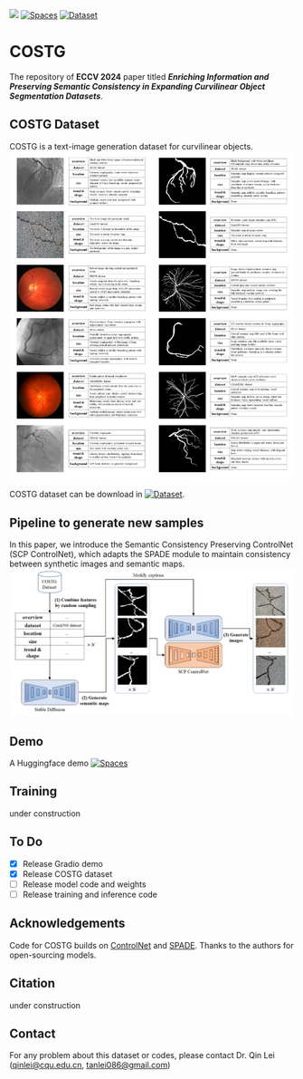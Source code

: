 <a href=tmp><img src="https://img.shields.io/badge/arxiv-2312.07381-orange?logo=arxiv&logoColor=white"/></a>
<a href="https://huggingface.co/spaces/QinLei086/Curvilinear_Object_Generation_by_Text_and_Segmap"><img alt="Spaces" src="https://img.shields.io/badge/%F0%9F%A4%97%20Hugging%20Face-Spaces-blue"></a>
<a href="https://huggingface.co/datasets/QinLei086/COSTG_v1"><img alt="Dataset" src="https://img.shields.io/badge/%F0%9F%A4%97%20Hugging%20Face-Datasets-blue"></a>
# COSTG
The repository of **ECCV 2024** paper titled ***Enriching Information and Preserving Semantic Consistency in Expanding Curvilinear Object Segmentation Datasets***.

## COSTG Dataset
COSTG is a text-image generation dataset for curvilinear objects.
![Dataset](https://raw.githubusercontent.com/tanlei0/COSTG/main/figs/data_examples.jpg)

COSTG dataset can be download in <a href="https://huggingface.co/datasets/QinLei086/COSTG_v1"><img alt="Dataset" src="https://img.shields.io/badge/%F0%9F%A4%97%20Hugging%20Face-Datasets-blue"></a>.

## Pipeline to generate new samples
In this paper, we introduce the Semantic Consistency Preserving ControlNet (SCP ControlNet), which adapts the SPADE module to maintain consistency between synthetic images and semantic maps.
![Pipeline](https://raw.githubusercontent.com/tanlei0/COSTG/main/figs/pipeline.jpg)

## Demo
A Huggingface demo <a href="https://huggingface.co/spaces/QinLei086/Curvilinear_Object_Generation_by_Text_and_Segmap"><img alt="Spaces" src="https://img.shields.io/badge/%F0%9F%A4%97%20Hugging%20Face-Spaces-blue"></a>

## Training
under construction

## To Do
- [x] Release Gradio demo 
- [x] Release COSTG dataset
- [ ] Release model code and weights
- [ ] Release training and inference code

## Acknowledgements

Code for COSTG builds on [ControlNet](https://github.com/lllyasviel/ControlNet) and [SPADE](https://github.com/NVlabs/SPADE). Thanks to the authors for open-sourcing models. 

## Citation
under construction

## Contact
For any problem about this dataset or codes, please contact Dr. Qin Lei (qinlei@cqu.edu.cn, tanlei086@gmail.com)


